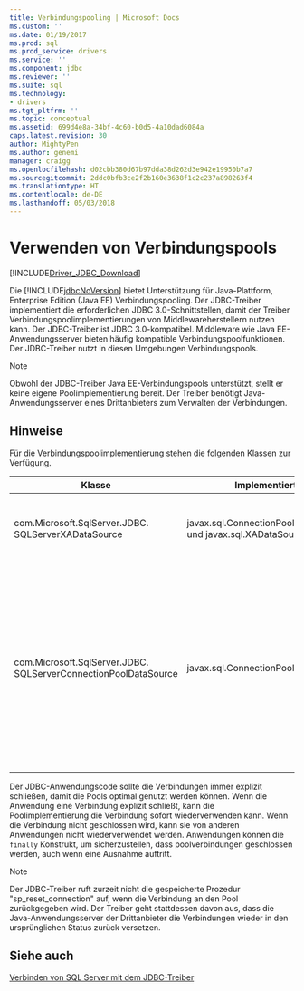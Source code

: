 ```yaml
---
title: Verbindungspooling | Microsoft Docs
ms.custom: ''
ms.date: 01/19/2017
ms.prod: sql
ms.prod_service: drivers
ms.service: ''
ms.component: jdbc
ms.reviewer: ''
ms.suite: sql
ms.technology:
- drivers
ms.tgt_pltfrm: ''
ms.topic: conceptual
ms.assetid: 699d4e8a-34bf-4c60-b0d5-4a10dad6084a
caps.latest.revision: 30
author: MightyPen
ms.author: genemi
manager: craigg
ms.openlocfilehash: d02cbb380d67b97dda38d262d3e942e19950b7a7
ms.sourcegitcommit: 2ddc0bfb3ce2f2b160e3638f1c2c237a898263f4
ms.translationtype: HT
ms.contentlocale: de-DE
ms.lasthandoff: 05/03/2018
---
```

# <a name="using-connection-pooling"></a>Verwenden von Verbindungspools
[!INCLUDE[Driver_JDBC_Download](../../includes/driver_jdbc_download.md)]

  Die [!INCLUDE[jdbcNoVersion](../../includes/jdbcnoversion_md.md)] bietet Unterstützung für Java-Plattform, Enterprise Edition (Java EE) Verbindungspooling. Der JDBC-Treiber implementiert die erforderlichen JDBC 3.0-Schnittstellen, damit der Treiber Verbindungspoolimplementierungen von Middlewareherstellern nutzen kann. Der JDBC-Treiber ist JDBC 3.0-kompatibel. Middleware wie Java EE-Anwendungsserver bieten häufig kompatible Verbindungspoolfunktionen. Der JDBC-Treiber nutzt in diesen Umgebungen Verbindungspools.  
  
> [!NOTE]  
>  Obwohl der JDBC-Treiber Java EE-Verbindungspools unterstützt, stellt er keine eigene Poolimplementierung bereit. Der Treiber benötigt Java-Anwendungsserver eines Drittanbieters zum Verwalten der Verbindungen.  
  
## <a name="remarks"></a>Hinweise  
 Für die Verbindungspoolimplementierung stehen die folgenden Klassen zur Verfügung.  
  
|Klasse|Implementiert|Description|  
|-----------|----------------|-----------------|  
|com.Microsoft.SqlServer.JDBC. SQLServerXADataSource|javax.sql.ConnectionPoolDataSource und javax.sql.XADataSource|Wir empfehlen die Verwendung der [SQLServerXADataSource](../../connect/jdbc/reference/sqlserverxadatasource-class.md) Klasse für alle Java EE-Serverfunktionen benötigt, da sie alle JDBC 3.0-poolfunktionen und XA-Schnittstellen implementiert.|  
|com.Microsoft.SqlServer.JDBC. SQLServerConnectionPoolDataSource|javax.sql.ConnectionPoolDataSource|Bei dieser Klasse handelt es sich um ein Verbindungsfactory, das es dem Java EE-Anwendungsserver ermöglicht, den Verbindungspool mit physischen Verbindungen zu füllen. Wenn die Konfiguration des Java EE-Herstellers eine Klasse, die javax.sql.ConnectionPoolDataSource implementiert erfordert, geben Sie den Klassennamen als [SQLServerConnectionPoolDataSource](../../connect/jdbc/reference/sqlserverconnectionpooldatasource-class.md). Im Allgemeinen sollten Sie verwenden die [SQLServerXADataSource](../../connect/jdbc/reference/sqlserverxadatasource-class.md) Klasse stattdessen, da er sowohl poolfunktionen implementiert und XA-Schnittstellen und in weitere Java EE-Serverkonfigurationen überprüft wurde.|  
  
 Der JDBC-Anwendungscode sollte die Verbindungen immer explizit schließen, damit die Pools optimal genutzt werden können. Wenn die Anwendung eine Verbindung explizit schließt, kann die Poolimplementierung die Verbindung sofort wiederverwenden kann. Wenn die Verbindung nicht geschlossen wird, kann sie von anderen Anwendungen nicht wiederverwendet werden. Anwendungen können die `finally` Konstrukt, um sicherzustellen, dass poolverbindungen geschlossen werden, auch wenn eine Ausnahme auftritt.  
  
> [!NOTE]  
>  Der JDBC-Treiber ruft zurzeit nicht die gespeicherte Prozedur "sp_reset_connection" auf, wenn die Verbindung an den Pool zurückgegeben wird. Der Treiber geht stattdessen davon aus, dass die Java-Anwendungsserver der Drittanbieter die Verbindungen wieder in den ursprünglichen Status zurück versetzen.  
  
## <a name="see-also"></a>Siehe auch  
 [Verbinden von SQL Server mit dem JDBC-Treiber](../../connect/jdbc/connecting-to-sql-server-with-the-jdbc-driver.md)  
  
  
